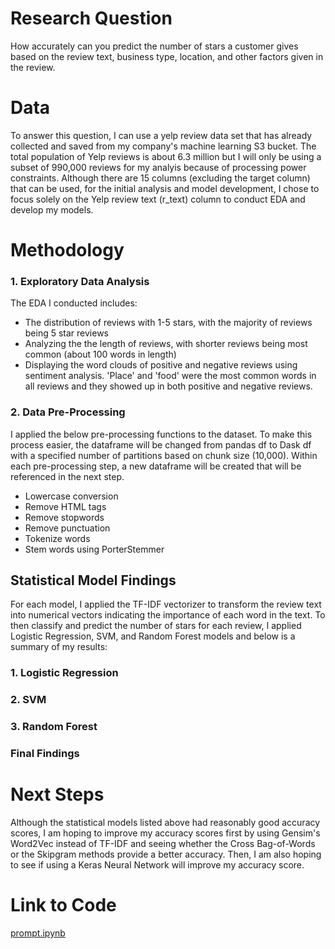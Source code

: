 # Research Question
How accurately can you predict the number of stars a customer gives based on the review text, business type, location, and other factors given in the review.

# Data
To answer this question, I can use a yelp review data set that has already collected and saved from my company's machine learning S3 bucket. The total population of Yelp reviews is about 6.3 million but I will only be using a subset of 990,000 reviews for my analyis because of processing power constraints. Although there are 15 columns (excluding the target column) that can be used, for the initial analysis and model development, I chose to focus solely on the Yelp review text (r_text) column to conduct EDA and develop my models. 

# Methodology
### 1. Exploratory Data Analysis
The EDA I conducted includes:
- The distribution of reviews with 1-5 stars, with the majority of reviews being 5 star reviews
- Analyzing the the length of reviews, with shorter reviews being most common (about 100 words in length)
- Displaying the word clouds of positive and negative reviews using sentiment analysis. 'Place' and 'food' were the most common words in all reviews and they showed up in both positive and negative reviews.

### 2. Data Pre-Processing
I applied the below pre-processing functions to the dataset. To make this process easier, the dataframe will be changed from pandas df to Dask df with a specified number of partitions based on chunk size (10,000). Within each pre-processing step, a new dataframe will be created that will be referenced in the next step.
- Lowercase conversion
- Remove HTML tags
- Remove stopwords
- Remove punctuation
- Tokenize words
- Stem words using PorterStemmer

## Statistical Model Findings
For each model, I applied the TF-IDF vectorizer to transform the review text into numerical vectors indicating the importance of each word in the text. To then classify and predict the number of stars for each review, I applied Logistic Regression, SVM, and Random Forest models and below is a summary of my results:
### 1. Logistic Regression
### 2. SVM
### 3. Random Forest

### Final Findings


# Next Steps
Although the statistical models listed above had reasonably good accuracy scores, I am hoping to improve my accuracy scores first by using Gensim's Word2Vec instead of TF-IDF and seeing whether the Cross Bag-of-Words or the Skipgram methods provide a better accuracy. Then, I am also hoping to see if using a Keras Neural Network will improve my accuracy score. 

# Link to Code
[prompt.ipynb](https://github.com/srishtikama/Python_Projects/blob/main/prompt.ipynb)

